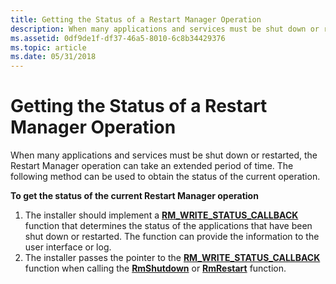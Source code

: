 ```yaml
---
title: Getting the Status of a Restart Manager Operation
description: When many applications and services must be shut down or restarted, the Restart Manager operation can take an extended period of time. The following method can be used to obtain the status of the current operation.
ms.assetid: 0df9de1f-df37-46a5-8010-6c8b34429376
ms.topic: article
ms.date: 05/31/2018
---
```


# Getting the Status of a Restart Manager Operation

When many applications and services must be shut down or restarted, the Restart Manager operation can take an extended period of time. The following method can be used to obtain the status of the current operation.

**To get the status of the current Restart Manager operation**

1.  The installer should implement a [**RM\_WRITE\_STATUS\_CALLBACK**](https://msdn.microsoft.com/en-us/library/Aa373678(v=VS.85).aspx) function that determines the status of the applications that have been shut down or restarted. The function can provide the information to the user interface or log.
2.  The installer passes the pointer to the [**RM\_WRITE\_STATUS\_CALLBACK**](https://msdn.microsoft.com/en-us/library/Aa373678(v=VS.85).aspx) function when calling the [**RmShutdown**](/windows/desktop/api/RestartManager/nf-restartmanager-rmshutdown) or [**RmRestart**](/windows/desktop/api/RestartManager/nf-restartmanager-rmrestart) function.

 

 




